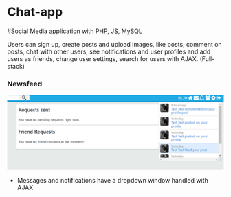 # Chat-app
#Social Media application with PHP, JS, MySQL

Users can sign up, create posts and upload images, like posts, comment on posts, chat with other users, see notifications and user profiles and add users as friends, change user settings, search for users with AJAX.
(Full-stack)


### Newsfeed

![picture](assets/images/8.png)
* Messages and notifications have a dropdown window handled with AJAX
